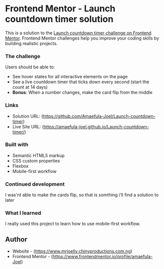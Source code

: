 # Frontend Mentor - Launch countdown timer solution

This is a solution to the [Launch countdown timer challenge on Frontend Mentor](https://www.frontendmentor.io/challenges/launch-countdown-timer-N0XkGfyz-). Frontend Mentor challenges help you improve your coding skills by building realistic projects. 


### The challenge

Users should be able to:

- See hover states for all interactive elements on the page
- See a live countdown timer that ticks down every second (start the count at 14 days)
- **Bonus**: When a number changes, make the card flip from the middle


### Links

- Solution URL: (https://github.com/Amaefula-Joel/Launch-countdown-timer)
- Live Site URL: (https://amaefula-joel.github.io/Launch-countdown-timer/)

### Built with

- Semantic HTML5 markup
- CSS custom properties
- Flexbox
- Mobile-first workflow


### Continued development

I was'nt able to make the cards flip, so that is somthing i'll find a solution to later


### What I learned

I really used this project to learn how to use mobile-first workflow.

## Author

- Website - (https://www.mrjoelly.chinyproductions.com.ng)
- Frontend Mentor - (https://www.frontendmentor.io/profile/amaefula-Joel)
